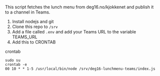This script fetches the lunch menu from deg16.no/kjokkenet and publish it to a channel in Teams.

1. Install nodejs and git
2. Clone this repo to `/srv`
3. Add a file called `.env` and add your Teams URL to the variable TEAMS_URL
4. Add this to CRONTAB

crontab

    sudo su
    crontab -e
    00 10 * * 1-5 /usr/local/bin/node /srv/deg16-lunchmenu-teams/index.js